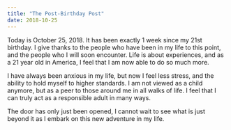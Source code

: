 ```yaml
---
title: "The Post-Birthday Post"
date: 2018-10-25
---
```


Today is October 25, 2018. It has been exactly 1 week since my 21st birthday. 
I give thanks to the people who have been in my life to this point, and the people who I will soon encounter.
Life is about experiences, and as a 21 year old in America, I feel that I am now able to do so much more.

I have always been anxious in my life, but now I feel less stress, and the ability to hold myself to higher standards. I am not viewed as a child anymore, but as a peer to those around me in all walks of life.
I feel that I can truly act as a responsible adult in many ways. 

The door has only just been opened, I cannot wait to see what is just beyond it as I embark on this new adventure in my life.
